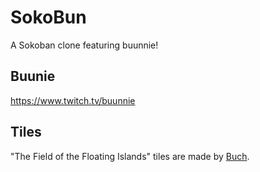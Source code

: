 # SokoBun

A Sokoban clone featuring buunnie!

## Buunie
https://www.twitch.tv/buunnie

## Tiles
"The Field of the Floating Islands" tiles are made by [Buch](https://opengameart.org/users/buch).
